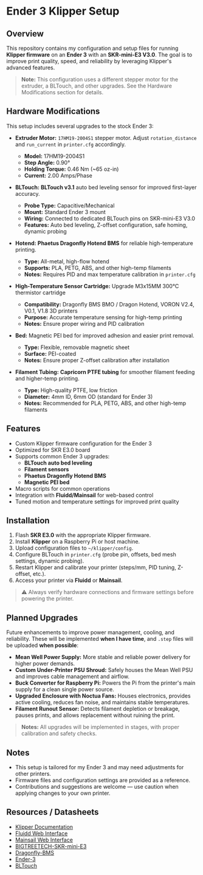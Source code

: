 # Ender 3 Klipper Setup

## Overview
This repository contains my configuration and setup files for running **Klipper firmware** on an **Ender 3** with an **SKR-mini-E3 V3.0**. The goal is to improve print quality, speed, and reliability by leveraging Klipper's advanced features.

> **Note:** This configuration uses a different stepper motor for the extruder, a BLTouch, and other upgrades. See the Hardware Modifications section for details.

## Hardware Modifications
This setup includes several upgrades to the stock Ender 3:

- **Extruder Motor:** `17HM19-2004S1` stepper motor. Adjust `rotation_distance` and `run_current` in `printer.cfg` accordingly.
    - **Model:** 17HM19-2004S1  
    - **Step Angle:** 0.90°  
    - **Holding Torque:** 0.46 Nm (~65 oz-in)  
    - **Current:** 2.00 Amps/Phase  

- **BLTouch:** **BLTouch v3.1** auto bed leveling sensor for improved first-layer accuracy.
    - **Probe Type:** Capacitive/Mechanical  
    - **Mount:** Standard Ender 3 mount  
    - **Wiring:** Connected to dedicated BLTouch pins on SKR-mini-E3 V3.0  
    - **Features:** Auto bed leveling, Z-offset configuration, safe homing, dynamic probing  

- **Hotend:** **Phaetus Dragonfly Hotend BMS** for reliable high-temperature printing.
    - **Type:** All-metal, high-flow hotend  
    - **Supports:** PLA, PETG, ABS, and other high-temp filaments  
    - **Notes:** Requires PID and max temperature calibration in `printer.cfg`  

- **High-Temperature Sensor Cartridge:** Upgrade M3x15MM 300°C thermistor cartridge  
    - **Compatibility:** Dragonfly BMS BMO / Dragon Hotend, VORON V2.4, V0.1, V1.8 3D printers  
    - **Purpose:** Accurate temperature sensing for high-temp printing  
    - **Notes:** Ensure proper wiring and PID calibration  

- **Bed:** Magnetic PEI bed for improved adhesion and easier print removal.  
    - **Type:** Flexible, removable magnetic sheet  
    - **Surface:** PEI-coated  
    - **Notes:** Ensure proper Z-offset calibration after installation  

- **Filament Tubing:** **Capricorn PTFE tubing** for smoother filament feeding and higher-temp printing.  
    - **Type:** High-quality PTFE, low friction  
    - **Diameter:** 4mm ID, 6mm OD (standard for Ender 3)  
    - **Notes:** Recommended for PLA, PETG, ABS, and other high-temp filaments  

## Features
- Custom Klipper firmware configuration for the Ender 3  
- Optimized for SKR E3.0 board  
- Supports common Ender 3 upgrades:
  - **BLTouch auto bed leveling**  
  - **Filament sensors**  
  - **Phaetus Dragonfly Hotend BMS**  
  - **Magnetic PEI bed**  
- Macro scripts for common operations  
- Integration with **Fluidd/Mainsail** for web-based control  
- Tuned motion and temperature settings for improved print quality  

## Installation
1. Flash **SKR E3.0** with the appropriate Klipper firmware.  
2. Install **Klipper** on a Raspberry Pi or host machine.  
3. Upload configuration files to `~/klipper/config`.  
4. Configure BLTouch in `printer.cfg` (probe pin, offsets, bed mesh settings, dynamic probing).  
5. Restart Klipper and calibrate your printer (steps/mm, PID tuning, Z-offset, etc.).  
6. Access your printer via **Fluidd** or **Mainsail**.

> ⚠️ Always verify hardware connections and firmware settings before powering the printer.

## Planned Upgrades
Future enhancements to improve power management, cooling, and reliability. These will be implemented **when I have time**, and `.step` files will be uploaded **when possible**:

- **Mean Well Power Supply:** More stable and reliable power delivery for higher power demands.  
- **Custom Under-Printer PSU Shroud:** Safely houses the Mean Well PSU and improves cable management and airflow.  
- **Buck Converter for Raspberry Pi:** Powers the Pi from the printer's main supply for a clean single power source.  
- **Upgraded Enclosure with Noctua Fans:** Houses electronics, provides active cooling, reduces fan noise, and maintains stable temperatures.  
- **Filament Runout Sensor:** Detects filament depletion or breakage, pauses prints, and allows replacement without ruining the print.

> **Notes:** All upgrades will be implemented in stages, with proper calibration and safety checks.

## Notes
- This setup is tailored for my Ender 3 and may need adjustments for other printers.  
- Firmware files and configuration settings are provided as a reference.  
- Contributions and suggestions are welcome — use caution when applying changes to your own printer.  


## Resources / Datasheets
- [Klipper Documentation](https://www.klipper3d.org/)  
- [Fluidd Web Interface](https://docs.fluidd.xyz/)  
- [Mainsail Web Interface](https://docs-os.mainsail.xyz/)  
- [BIGTREETECH-SKR-mini-E3](https://github.com/bigtreetech/BIGTREETECH-SKR-mini-E3/tree/master)  
- [Dragonfly-BMS](https://github.com/Phaetus/Dragonfly-BMS)  
- [Ender-3](https://github.com/Creality3DPrinting/Ender-3)  
- [BLTouch](https://www.antclabs.com/bltouch)  
